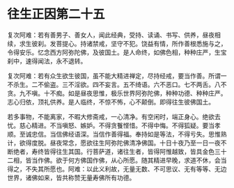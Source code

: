 # 往生正因第二十五
复次阿难：若有善男子、善女人，闻此经典，受持、读诵、书写、供养，昼夜相续，求生彼刹。发菩提心。持诸禁戒，坚守不犯。饶益有情，所作善根悉施与之，令得安乐。忆念西方阿弥陀佛，及彼国土。是人命终，如佛色相，种种庄严，生宝刹中，速得闻法，永不退转。

复次阿难：若有众生欲生彼国，虽不能大精进禅定，尽持经戒，要当作善。所谓一不杀生。二不偷盗。三不淫欲。四不妄言。五不绮语。六不恶口。七不两舌。八不贪。九不嗔。十不痴。如是昼夜思惟，极乐世界阿弥陀佛，种种功德、种种庄严。志心归依，顶礼供养。是人临终，不惊不怖，心不颠倒。即得往生彼佛国土。

若多事物，不能离家，不暇大修斋戒，一心清净。有空闲时，端正身心。绝欲去忧。慈心精进。不当嗔怒、嫉妒。不得贪餮悭惜。不得中悔。不得狐疑。要当孝顺。至诚忠信。当信佛经语深。当信作善得福。奉持如是等法，不得亏失。思惟熟计，欲得度脱。昼夜常念，愿欲往生阿弥陀佛清净佛国。十日十夜乃至一日一夜不断绝者，寿终皆得往生其国。行菩萨道，诸往生者，皆得阿惟越致，皆具金色三十二相，皆当作佛。欲于何方佛国作佛，从心所愿。随其精进早晚，求道不休，会当得之，不失其所愿也。阿难：以此义利故，无量无数、不可思议、无有等等、无边世界，诸佛如来，皆共称赞无量寿佛所有功德。
